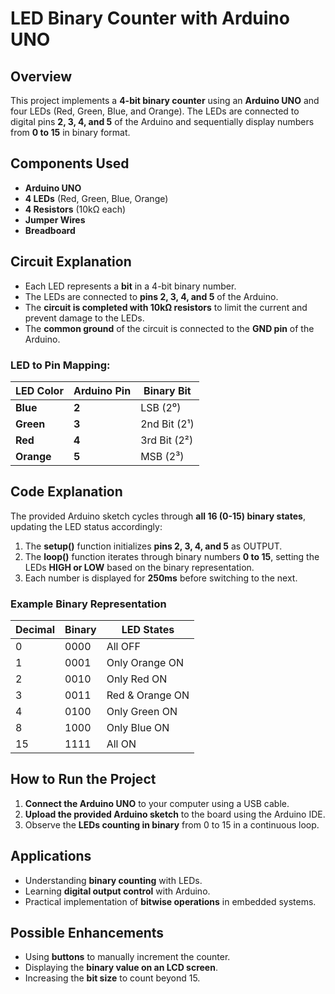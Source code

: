 # LED Binary Counter with Arduino UNO

## Overview
This project implements a **4-bit binary counter** using an **Arduino UNO** and four LEDs (Red, Green, Blue, and Orange). The LEDs are connected to digital pins **2, 3, 4, and 5** of the Arduino and sequentially display numbers from **0 to 15** in binary format.

## Components Used
- **Arduino UNO**
- **4 LEDs** (Red, Green, Blue, Orange)
- **4 Resistors** (10kΩ each)
- **Jumper Wires**
- **Breadboard**

## Circuit Explanation
- Each LED represents a **bit** in a 4-bit binary number.
- The LEDs are connected to **pins 2, 3, 4, and 5** of the Arduino.
- The **circuit is completed with 10kΩ resistors** to limit the current and prevent damage to the LEDs.
- The **common ground** of the circuit is connected to the **GND pin** of the Arduino.

### LED to Pin Mapping:
| LED Color  | Arduino Pin | Binary Bit |
|------------|------------|------------|
| **Blue**   | **2**      | LSB (2⁰)   |
| **Green**  | **3**      | 2nd Bit (2¹) |
| **Red**    | **4**      | 3rd Bit (2²) |
| **Orange** | **5**      | MSB (2³)   |

## Code Explanation
The provided Arduino sketch cycles through **all 16 (0-15) binary states**, updating the LED status accordingly:
1. The **setup()** function initializes **pins 2, 3, 4, and 5** as OUTPUT.
2. The **loop()** function iterates through binary numbers **0 to 15**, setting the LEDs **HIGH or LOW** based on the binary representation.
3. Each number is displayed for **250ms** before switching to the next.

### Example Binary Representation
| Decimal | Binary | LED States |
|---------|--------|------------|
| 0       | 0000   | All OFF    |
| 1       | 0001   | Only Orange ON |
| 2       | 0010   | Only Red ON |
| 3       | 0011   | Red & Orange ON |
| 4       | 0100   | Only Green ON |
| 8       | 1000   | Only Blue ON |
| 15      | 1111   | All ON |

## How to Run the Project
1. **Connect the Arduino UNO** to your computer using a USB cable.
2. **Upload the provided Arduino sketch** to the board using the Arduino IDE.
3. Observe the **LEDs counting in binary** from 0 to 15 in a continuous loop.

## Applications
- Understanding **binary counting** with LEDs.
- Learning **digital output control** with Arduino.
- Practical implementation of **bitwise operations** in embedded systems.

## Possible Enhancements
- Using **buttons** to manually increment the counter.
- Displaying the **binary value on an LCD screen**.
- Increasing the **bit size** to count beyond 15.

